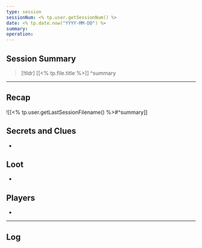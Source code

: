 ```yaml
---
type: session
sessionNum: <% tp.user.getSessionNum() %>
date: <% tp.date.now("YYYY-MM-DD") %>
summary: 
operation:
---
```

## Session Summary
> [!tldr] [[<% tp.file.title %>]]
>  ^summary

---
## Recap
![[<% tp.user.getLastSessionFilename() %>#^summary]]
## Secrets and Clues
- 
## Loot
- 
## Players
- 
---
## Log